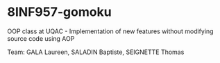 # 8INF957-gomoku
OOP class at UQAC - Implementation of new features without modifying source code using AOP

Team: GALA Laureen, SALADIN Baptiste, SEIGNETTE Thomas

